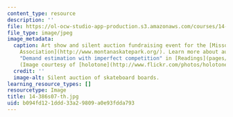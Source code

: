 ```yaml
---
content_type: resource
description: ''
file: https://ol-ocw-studio-app-production.s3.amazonaws.com/courses/14-386-new-econometric-methods-spring-2007/b094fd121ddd33a29809a0e93fdda793_14-386s07-th.jpg
file_type: image/jpeg
image_metadata:
  caption: Art show and silent auction fundraising event for the [Missoula Skatepark
    Association](http://www.montanaskatepark.org/). Learn more about auctions under
    "Demand estimation with imperfect competition" in [Readings](pages/readings).
    (Image courtesy of [holotone](http://www.flickr.com/photos/holotone/).)
  credit: ''
  image-alt: Silent auction of skateboard boards.
learning_resource_types: []
resourcetype: Image
title: 14-386s07-th.jpg
uid: b094fd12-1ddd-33a2-9809-a0e93fdda793
---
```

